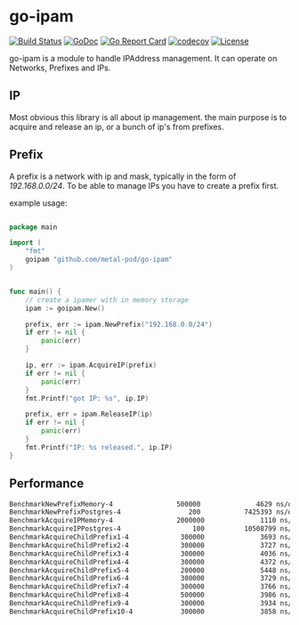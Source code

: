 # go-ipam

[![Build Status](https://travis-ci.org/metal-pod/go-ipam.svg?branch=master)](https://travis-ci.org/metal-pod/go-ipam)
[![GoDoc](https://godoc.org/github.com/metal-pod/go-ipam?status.svg)](https://godoc.org/github.com/metal-pod/go-ipam)
[![Go Report Card](https://goreportcard.com/badge/github.com/metal-pod/go-ipam)](https://goreportcard.com/report/github.com/metal-pod/go-ipam)
[![codecov](https://codecov.io/gh/metal-pod/go-ipam/branch/master/graph/badge.svg)](https://codecov.io/gh/metal-pod/go-ipam)
[![License](https://img.shields.io/badge/license-MIT-blue.svg)](https://github.com/metal-pod/go-ipam/blob/master/LICENSE)

go-ipam is a module to handle IPAddress management. It can operate on Networks, Prefixes and IPs.

## IP

Most obvious this library is all about ip management. the main purpose is to acquire and release an ip, or a bunch of
ip's from prefixes.

## Prefix

A prefix is a network with ip and mask, typically in the form of *192.168.0.0/24*. To be able to manage IPs you have to create a prefix first.

example usage:

```go

package main

import (
    "fmt"
    goipam "github.com/metal-pod/go-ipam"
)


func main() {
    // create a ipamer with in memory storage
    ipam := goipam.New()

    prefix, err := ipam.NewPrefix("192.168.0.0/24")
    if err != nil {
        panic(err)
    }

    ip, err := ipam.AcquireIP(prefix)
    if err != nil {
        panic(err)
    }
    fmt.Printf("got IP: %s", ip.IP)

    prefix, err = ipam.ReleaseIP(ip)
    if err != nil {
        panic(err)
    }
    fmt.Printf("IP: %s released.", ip.IP)
}
```

## Performance

```bash
BenchmarkNewPrefixMemory-4                500000              4629 ns/op
BenchmarkNewPrefixPostgres-4                 200           7425393 ns/op
BenchmarkAcquireIPMemory-4                2000000              1110 ns/op
BenchmarkAcquireIPPostgres-4                  100          10508799 ns/op
BenchmarkAcquireChildPrefix1-4             300000              3693 ns/op
BenchmarkAcquireChildPrefix2-4             300000              3727 ns/op
BenchmarkAcquireChildPrefix3-4             300000              4036 ns/op
BenchmarkAcquireChildPrefix4-4             300000              4372 ns/op
BenchmarkAcquireChildPrefix5-4             200000              5448 ns/op
BenchmarkAcquireChildPrefix6-4             300000              3729 ns/op
BenchmarkAcquireChildPrefix7-4             300000              3766 ns/op
BenchmarkAcquireChildPrefix8-4             500000              3986 ns/op
BenchmarkAcquireChildPrefix9-4             300000              3934 ns/op
BenchmarkAcquireChildPrefix10-4            300000              3858 ns/op
```

